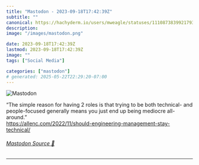 ```yaml
---
title: "Mastodon - 2023-09-18T17:42:39Z"
subtitle: ""
canonical: https://hachyderm.io/users/mweagle/statuses/111087383992179350
description:
image: "/images/mastodon.png"

date: 2023-09-18T17:42:39Z
lastmod: 2023-09-18T17:42:39Z
image: ""
tags: ["Social Media"]

categories: ["mastodon"]
# generated: 2025-05-22T22:29:20-07:00
---
```

![Mastodon](/images/mastodon.png)

<p>“The simple reason for having 2 roles is that trying to be both technical- and people-focused generally means you just end up being mediocre all-around.”<br /><a href="https://allenc.com/2022/11/should-engineering-management-stay-technical/" target="_blank" rel="nofollow noopener noreferrer" translate="no"><span class="invisible">https://</span><span class="ellipsis">allenc.com/2022/11/should-engi</span><span class="invisible">neering-management-stay-technical/</span></a></p>


###### [Mastodon Source 🐘](https://hachyderm.io/@mweagle/111087383992179350)

___
